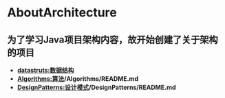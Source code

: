 # AboutArchitecture
 **为了学习Java项目架构内容，故开始创建了关于架构的项目**
---

+ **[datastruts:数据结构](/DataStructure/README.md)**
+ **[Algorithms:算法]()/Algorithms/README.md**
+ **[DesignPatterns:设计模式]()/DesignPatterns/README.md**

 



    


